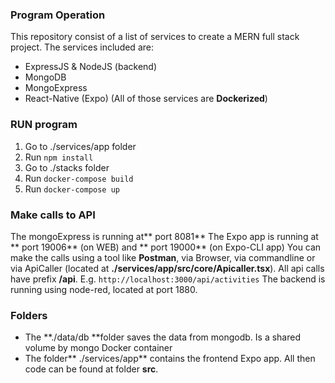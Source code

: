 ### Program Operation
 This repository consist of a list of services to create a MERN full stack project. The services included are:
 - ExpressJS & NodeJS (backend)
 - MongoDB
 - MongoExpress
 - React-Native (Expo)
 (All of those services are **Dockerized**)

### RUN program
1. Go to ./services/app folder
2. Run `npm install`
3. Go to ./stacks folder
4. Run `docker-compose build`
5. Run `docker-compose up`

### Make calls to API
The mongoExpress is running at** port 8081**
The Expo app is running at ** port 19006** (on WEB) and ** port 19000** (on Expo-CLI app)
You can make the calls using a tool like **Postman**, via Browser, via commandline or via ApiCaller (located at **./services/app/src/core/Apicaller.tsx**).
All api calls have prefix **/api**. E.g. `http://localhost:3000/api/activities`
The backend is running using node-red, located at port 1880.

### Folders
- The **./data/db **folder saves the data from mongodb. Is a shared volume by mongo Docker container
- The folder** ./services/app** contains the frontend Expo app. All then code can be found at folder **src**.

